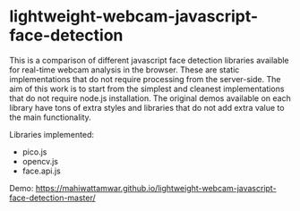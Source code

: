 # lightweight-webcam-javascript-face-detection

This is a comparison of different javascript face detection libraries available for real-time webcam analysis in the browser. These are static implementations that do not require processing from the server-side. The aim of this work is to start from the simplest and cleanest implementations that do not require node.js installation. The original demos available on each library have tons of extra styles and libraries that do not add extra value to the main functionality.

Libraries implemented:

* pico.js
* opencv.js
* face.api.js

Demo: https://mahiwattamwar.github.io/lightweight-webcam-javascript-face-detection-master/
